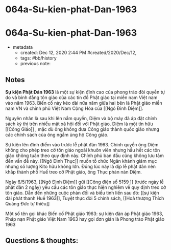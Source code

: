 # 064a-Su-kien-phat-Dan-1963

# 064a-Su-kien-phat-Dan-1963

- metadata
	- created: Dec 12, 2020 2:44 PM #created/2020/Dec/12,
	- tags: #bb/history 
	- previous note:

## Notes

**Sự kiện Phật Đản 1963** là một sự kiện đỉnh cao của phong trào đòi quyền tự do và bình đẳng tôn giáo của các tín đồ Phật giáo tại miền nam Việt nam vào năm 1963. Biến cố này kéo dài nửa năm giữa hai bên là Phật giáo miền nam VN và chính phủ Việt Nam Cộng Hòa của [[Ngô Đình Diệm]].

Nguyên nhân là sau khi lên nắm quyền, Diệm và bộ máy đã áp đặt chính sách kỳ thị trên nhiều mặt xã hội đối với Phật giáo. Diệm là một tín hữu [[Công Giáo]] , mặc dù ông không đưa Công giáo thành quốc giáo nhưng các chính sách của ông ngầm ủng hộ Công giáo. 

Sự kiện lên đỉnh điểm vào trước lễ phật đản 1963. Chính quyền ông Diệm không cho phép treo cờ tôn giáo ngoài khuôn viên nhưng hầu hết các tôn giáo không tuân theo quy định này. Chính phủ ban đầu cũng không lưu tâm đến vấn đề này. [[Ngô Đình Thục]] muốn tổ chức Ngân khánh giám mục nhưng số lượng Kito hữu không lớn. Đúng lúc này là dịp lễ phật đản nên khắp thành phố Huế treo cờ Phật giáo, ông Thục phàn nàn Diệm.

Ngày 6/5/1963, [[Ngô Đình Diệm]] gửi [[Công điện số 5159 ]] (trước ngày lễ phật đản 2 ngày) yêu cầu các tôn giáo thực hiện nghiêm về quy định treo cờ tôn giáo. Dẫn đến những cuộc phản đối và biểu tình liền sau đó: [[sự kiện đài phát thanh Huế 1963]], Tuyệt thực đòi 5 chính sách, [[Hoà thượng Thích Quảng Đức tự thiêu]] 

Một số tên gọi khác Biến cố Phật giáo 1963: sự kiện đàn áp Phật giáo 1963, Pháp nạn Phật giáo Việt Nam 1963 hay gọi đơn giản là Phong trào Phật giáo 1963

## Questions & thoughts:

